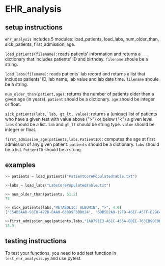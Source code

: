 # EHR_analysis
## setup instructions
`ehr_analysis` includes 5 modules: load_patients, load_labs, num_older_than,  sick_patients, first_admission_age.

`load_patients(filename)`: reads patients' information and returns a dictionary that includes patients' ID and birthday. `filename` shoule be a string.

`load_labs(filename)`: reads patients' lab record and returns a list that includes patients' ID, lab name, lab value and lab date time. `filename` shoule be a string.

`num_older_than(patient,age)`: returns the number of patients older than a given age (in years). `patient` should be a dictionary. `age` should be integer or float.

`sick_patients(labs, lab, gt_lt, value)`: returns a (unique) list of patients who have a given test with value above (">") or below ("<") a given level. `labs` should be a list. `lab` and `gt_lt` should be string type. `value` should be integer or float.

`first_admission_age(patients,labs,PatientID)`: computes the age at first admission of any given patient. `patients` should be a dictionary. `labs` should be a list. `PatientID` should be a string.

## examples
```python
>> patients = load_patients("PatientCorePopulatedTable.txt")

>>labs = load_labs("LabsCorePopulatedTable.txt")

>> num_older_than(patients, 51.2)
75

>> sick_patients(labs,"METABOLIC: ALBUMIN", ">", 4.0)
['C54B5AAD-98E8-472D-BAA0-638D9F3BD024', '69B5D2A0-12FD-46EF-A5FF-B29C4BAFBE49',...]

>>first_admission_age(patients,labs,"1A8791E3-A61C-455A-8DEE-763EB90C9B2C")
18.9
```
## testing instructions
To test your functions, you need to add test function in `test_ehr_analysis.py` and use pytest.